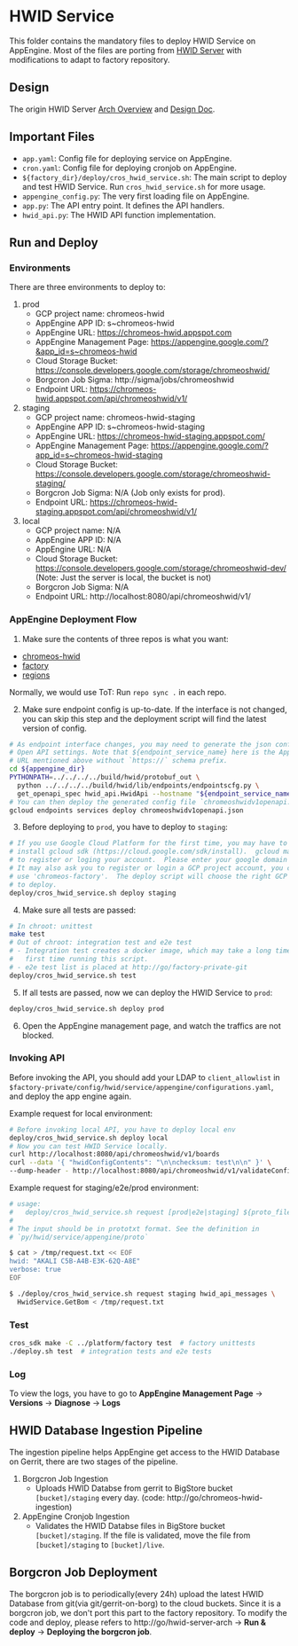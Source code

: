 # HWID Service
This folder contains the mandatory files to deploy HWID Service on AppEngine.
Most of the files are porting from [HWID Server](http://go/g3hwidapi) with
modifications to adapt to factory repository.

## Design
The origin HWID Server [Arch Overview](http://go/hwid-server-arch) and
[Design Doc](http://go/hwid-server).

## Important Files
- `app.yaml`: Config file for deploying service on AppEngine.
- `cron.yaml`: Config file for deploying cronjob on AppEngine.
- `${factory_dir}/deploy/cros_hwid_service.sh`: The main script to deploy and
  test HWID Service. Run `cros_hwid_service.sh` for more usage.
- `appengine_config.py`: The very first loading file on AppEngine.
- `app.py`: The API entry point. It defines the API handlers.
- `hwid_api.py`: The HWID API function implementation.

## Run and Deploy

### Environments
There are three environments to deploy to:
1. prod
   - GCP project name: chromeos-hwid
   - AppEngine APP ID: s~chromeos-hwid
   - AppEngine URL: https://chromeos-hwid.appspot.com
   - AppEngine Management Page:
     https://appengine.google.com/?&app_id=s~chromeos-hwid
   - Cloud Storage Bucket:
     https://console.developers.google.com/storage/chromeoshwid/
   - Borgcron Job Sigma: http://sigma/jobs/chromeoshwid
   - Endpoint URL: https://chromeos-hwid.appspot.com/api/chromeoshwid/v1/
2. staging
   - GCP project name: chromeos-hwid-staging
   - AppEngine APP ID: s~chromeos-hwid-staging
   - AppEngine URL: https://chromeos-hwid-staging.appspot.com/
   - AppEngine Management Page:
     https://appengine.google.com/?app_id=s~chromeos-hwid-staging
   - Cloud Storage Bucket:
     https://console.developers.google.com/storage/chromeoshwid-staging/
   - Borgcron Job Sigma: N/A (Job only exists for prod).
   - Endpoint URL:
     https://chromeos-hwid-staging.appspot.com/api/chromeoshwid/v1/
3. local
   - GCP project name: N/A
   - AppEngine APP ID: N/A
   - AppEngine URL: N/A
   - Cloud Storage Bucket:
     https://console.developers.google.com/storage/chromeoshwid-dev/
     (Note: Just the server is local, the bucket is not)
   - Borgcron Job Sigma: N/A
   - Endpoint URL: http://localhost:8080/api/chromeoshwid/v1/

### AppEngine Deployment Flow

1. Make sure the contents of three repos is what you want:
  - [chromeos-hwid](http://go/chromeos-hwid-git/)
  - [factory](http://go/factory-git/)
  - [regions](http://go/regions-git/)

  Normally, we would use ToT: Run `repo sync .` in each repo.

2. Make sure endpoint config is up-to-date. If the interface is not changed,
   you can skip this step and the deployment script will find the latest
   version of config.
```bash
# As endpoint interface changes, you may need to generate the json config of
# Open API settings. Note that ${endpoint_service_name} here is the AppEngine
# URL mentioned above without `https://` schema prefix.
cd ${appengine_dir}
PYTHONPATH=../../../../build/hwid/protobuf_out \
  python ../../../../build/hwid/lib/endpoints/endpointscfg.py \
  get_openapi_spec hwid_api.HwidApi --hostname "${endpoint_service_name}"
# You can then deploy the generated config file `chromeoshwidv1openapi.json`.
gcloud endpoints services deploy chromeoshwidv1openapi.json
```

3. Before deploying to `prod`, you have to deploy to `staging`:
```bash
# If you use Google Cloud Platform for the first time, you may have to
# install gcloud sdk (https://cloud.google.com/sdk/install).  gcloud may ask you
# to register or loging your account.  Please enter your google domain acount.
# It may also ask you to register or login a GCP project account, you can
# use 'chromeos-factory'.  The deploy script will choose the right GCP project
# to deploy.
deploy/cros_hwid_service.sh deploy staging
```

4. Make sure all tests are passed:
```bash
# In chroot: unittest
make test
# Out of chroot: integration test and e2e test
# - Integration test creates a docker image, which may take a long time for the
#   first time running this script.
# - e2e test list is placed at http://go/factory-private-git
deploy/cros_hwid_service.sh test
```

5. If all tests are passed, now we can deploy the HWID Service to `prod`:
```bash
deploy/cros_hwid_service.sh deploy prod
```

6. Open the AppEngine management page, and watch the traffics are not blocked.

### Invoking API
Before invoking the API, you should add your LDAP to `client_allowlist` in
`$factory-private/config/hwid/service/appengine/configurations.yaml`, and deploy
the app engine again.


Example request for local environment:
```bash
# Before invoking local API, you have to deploy local env
deploy/cros_hwid_service.sh deploy local
# Now you can test HWID Service locally.
curl http://localhost:8080/api/chromeoshwid/v1/boards
curl --data '{ "hwidConfigContents": "\n\nchecksum: test\n\n" }' \
--dump-header - http://localhost:8080/api/chromeoshwid/v1/validateConfig
```

Example request for staging/e2e/prod environment:
```bash
# usage:
#   deploy/cros_hwid_service.sh request [prod|e2e|staging] ${proto_file} ${api}
#
# The input should be in prototxt format. See the definition in
# `py/hwid/service/appengine/proto`

$ cat > /tmp/request.txt << EOF
hwid: "AKALI C5B-A4B-E3K-62Q-A8E"
verbose: true
EOF

$ ./deploy/cros_hwid_service.sh request staging hwid_api_messages \
  HwidService.GetBom < /tmp/request.txt
```


### Test
```bash
cros_sdk make -C ../platform/factory test  # factory unittests
./deploy.sh test  # integration tests and e2e tests
```

### Log
To view the logs, you have to go to **AppEngine Management Page** ->
**Versions** -> **Diagnose** -> **Logs**

## HWID Database Ingestion Pipeline
The ingestion pipeline helps AppEngine get access to the HWID Database on
Gerrit, there are two stages of the pipeline.
1. Borgcron Job Ingestion
   - Uploads HWID Databse from gerrit to BigStore bucket `[bucket]/staging`
     every day. (code: http://go/chromeos-hwid-ingestion)
2. AppEngine Cronjob Ingestion
   - Validates the HWID Databse files in BigStore bucket `[bucket]/staging`. If
     the file is validated, move the file from `[bucket]/staging` to
     `[bucket]/live`.

## Borgcron Job Deployment
The borgcron job is to periodically(every 24h) upload the latest HWID Database
from git(via git/gerrit-on-borg) to the cloud buckets. Since it is a borgcron
job, we don't port this part to the factory repository. To modify the code and
deploy, please refers to http://go/hwid-server-arch -> **Run & deploy** ->
**Deploying the borgcron job**.
